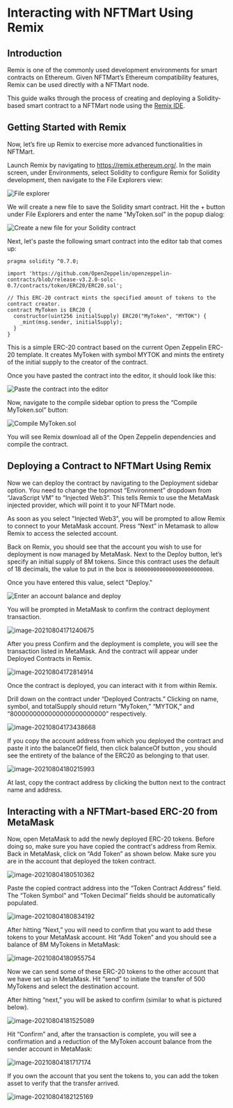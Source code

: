 # Interacting with NFTMart Using Remix

## Introduction

Remix is one of the commonly used development environments for smart contracts
on Ethereum. Given NFTMart’s Ethereum compatibility features, Remix can be used
directly with a NFTMart node.

This guide walks through the process of creating and deploying a Solidity-based
smart contract to a NFTMart node using the
[Remix IDE](https://remix.ethereum.org/).

## Getting Started with Remix

Now, let’s fire up Remix to exercise more advanced functionalities in NFTMart.

Launch Remix by navigating to https://remix.ethereum.org/. In the main screen,
under Environments, select Solidity to configure Remix for Solidity development,
then navigate to the File Explorers view:

![File explorer](images/using-remix-3.png)

We will create a new file to save the Solidity smart contract. Hit the + button
under File Explorers and enter the name "MyToken.sol" in the popup dialog:

![Create a new file for your Solidity contract](images/using-remix-4.png)

Next, let's paste the following smart contract into the editor tab that comes
up:

```
pragma solidity ^0.7.0;

import 'https://github.com/OpenZeppelin/openzeppelin-contracts/blob/release-v3.2.0-solc-0.7/contracts/token/ERC20/ERC20.sol';

// This ERC-20 contract mints the specified amount of tokens to the contract creator.
contract MyToken is ERC20 {
  constructor(uint256 initialSupply) ERC20("MyToken", "MYTOK") {
    _mint(msg.sender, initialSupply);
  }
}
```

This is a simple ERC-20 contract based on the current Open Zeppelin ERC-20
template. It creates MyToken with symbol MYTOK and mints the entirety of the
initial supply to the creator of the contract.

Once you have pasted the contract into the editor, it should look like this:

![Paste the contract into the editor](images/using-remix-5.png)

Now, navigate to the compile sidebar option to press the “Compile MyToken.sol”
button:

![Compile MyToken.sol](images/using-remix-6.png)

You will see Remix download all of the Open Zeppelin dependencies and compile
the contract.

## Deploying a Contract to NFTMart Using Remix

Now we can deploy the contract by navigating to the Deployment sidebar option.
You need to change the topmost “Environment” dropdown from “JavaScript VM” to
“Injected Web3”. This tells Remix to use the MetaMask injected provider, which
will point it to your NFTMart node.

As soon as you select "Injected Web3", you will be prompted to allow Remix to
connect to your MetaMask account. Press “Next” in Metamask to allow Remix to
access the selected account.

Back on Remix, you should see that the account you wish to use for deployment is
now managed by MetaMask. Next to the Deploy button, let’s specify an initial
supply of 8M tokens. Since this contract uses the default of 18 decimals, the
value to put in the box is `8000000000000000000000000`.

Once you have entered this value, select "Deploy."

![Enter an account balance and deploy](images/using-remix-8.png)

You will be prompted in MetaMask to confirm the contract deployment transaction.

![image-20210804171240675](images/image-20210804171240675.png)

After you press Confirm and the deployment is complete, you will see the
transaction listed in MetaMask. And the contract will appear under Deployed
Contracts in Remix.

![image-20210804172814914](images/image-20210804172814914.png)

Once the contract is deployed, you can interact with it from within Remix.

Drill down on the contract under “Deployed Contracts.” Clicking on name, symbol,
and totalSupply should return “MyToken,” “MYTOK,” and
“8000000000000000000000000” respectively.

![image-20210804173438668](images/image-20210804173438668.png)

If you copy the account address from which you deployed the contract and paste
it into the balanceOf field, then click balanceOf button , you should see the
entirety of the balance of the ERC20 as belonging to that user.

![image-20210804180215993](images/image-20210804180215993.png)

At last, copy the contract address by clicking the button next to the contract
name and address.

## Interacting with a NFTMart-based ERC-20 from MetaMask

Now, open MetaMask to add the newly deployed ERC-20 tokens. Before doing so,
make sure you have copied the contract's address from Remix. Back in MetaMask,
click on “Add Token” as shown below. Make sure you are in the account that
deployed the token contract.

![image-20210804180510362](images/image-20210804180510362.png)

Paste the copied contract address into the “Token Contract Address” field. The
“Token Symbol” and “Token Decimal” fields should be automatically populated.

![image-20210804180834192](images/image-20210804180834192.png)

After hitting “Next,” you will need to confirm that you want to add these tokens
to your MetaMask account. Hit “Add Token” and you should see a balance of 8M
MyTokens in MetaMask:

![image-20210804180955754](images/image-20210804180955754.png)

Now we can send some of these ERC-20 tokens to the other account that we have
set up in MetaMask. Hit “send” to initiate the transfer of 500 MyTokens and
select the destination account.

After hitting “next,” you will be asked to confirm (similar to what is pictured
below).

![image-20210804181525089](images/image-20210804181525089.png)

Hit “Confirm” and, after the transaction is complete, you will see a
confirmation and a reduction of the MyToken account balance from the sender
account in MetaMask:

![image-20210804181717174](images/image-20210804181717174.png)

If you own the account that you sent the tokens to, you can add the token asset
to verify that the transfer arrived.

![image-20210804182125169](images/image-20210804182125169.png)
